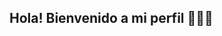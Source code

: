 ## Hola! Bienvenido a mi perfil 👋🐱‍👤

<!--
-Mi nombre es Santiago Leonardo Lora Quilla

------------------------------------------------------------------------------

- Estudio la carrera de Ingeneria en Sistemas
- Pertenezco a la Universidad Mayor de San Simon
- Tengo 20 años
- Me gusta la musica pop en general pero suelo escuchar todo tipo de musica

-------------------------------------------------------------------------------

*******************************************************************************
- Y recuerda...si puedes imaginarlo puedes crearlo ✨
*******************************************************************************
-->
